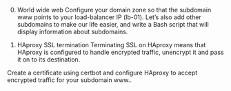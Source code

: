 0. World wide web
Configure your domain zone so that the subdomain www points to your load-balancer IP (lb-01). Let’s also add other subdomains to make our life easier, and write a Bash script that will display information about subdomains.

1. HAproxy SSL termination
Terminating SSL on HAproxy means that HAproxy is configured to handle encrypted traffic, unencrypt it and pass it on to its destination.

Create a certificate using certbot and configure HAproxy to accept encrypted traffic for your subdomain www..
